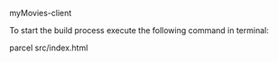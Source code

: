 myMovies-client



To start the build process execute the following command in terminal:

parcel src/index.html